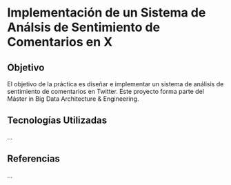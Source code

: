 # Implementación de un Sistema de Análsis de Sentimiento de Comentarios en X

## Objetivo

El objetivo de la práctica es diseñar e implementar un sistema de análisis de sentimiento de comentarios en Twitter. Este proyecto forma parte del Máster in Big Data Architecture & Engineering.

## Tecnologías Utilizadas

...

## Referencias

...
